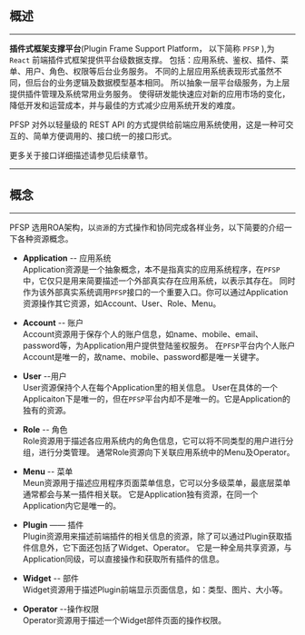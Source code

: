
## 概述  
***  
**插件式框架支撑平台**(Plugin Frame Support Platform， 以下简称 `PFSP` ),为 `React` 前端插件式框架提供平台级数据支撑。
包括：应用系统、鉴权、插件、菜单、用户、角色、权限等后台业务服务。
不同的上层应用系统表现形式虽然不同，但后台的业务逻辑及数据模型基本相同。
所以抽象一层平台级服务，为上层提供插件管理及系统常用业务服务。
使得研发能快速应对新的应用市场的变化，降低开发和运营成本，并与最佳的方式减少应用系统开发的难度。

PFSP 对外以轻量级的 REST API 的方式提供给前端应用系统使用，这是一种可交互的、简单方便调用的、接口统一的接口形式。

更多关于接口详细描述请参见后续章节。

***
## 概念
***
PFSP 选用ROA架构，以`资源`的方式操作和协同完成各样业务，以下简要的介绍一下各种资源概念。

 - **Application** -- 应用系统  
    Application资源是一个抽象概念，本不是指真实的应用系统程序，在`PFSP`中，它仅只是用来简要描述一个外部真实存在应用系统，以表示其存在。
    同时作为该外部真实系统调用`PFSP`接口的一个重要入口。你可以通过Application资源操作其它资源，如Account、User、Role、Menu。  
    
 - **Account** -- 账户  
    Account资源用于保存个人的账户信息，如name、mobile、email、password等，为Application用户提供登陆鉴权服务。
    在`PFSP`平台内个人账户Account是唯一的，故name、mobile、password都是唯一关键字。
    
 - **User** --用户  
    User资源保持个人在每个Application里的相关信息。
    User在具体的一个Applicaiton下是唯一的，但在`PFSP`平台内却不是唯一的。它是Application的独有的资源。
    
 - **Role** -- 角色  
    Role资源用于描述各应用系统内的角色信息，它可以将不同类型的用户进行分组，进行分类管理。
    通常Role资源向下关联应用系统中的Menu及Operator。
    
 - **Menu** -- 菜单  
    Meun资源用于描述应用程序页面菜单信息，它可以分多级菜单，最底层菜单通常都会与某一插件相关联。
    它是Application独有资源，在同一个Application内它是唯一的。
    
 - **Plugin** —— 插件  
    Plugin资源用来描述前端插件的相关信息的资源，除了可以通过Plugin获取插件信息外，它下面还包括了Widget、Operator。
    它是一种全局共享资源，与Application同级，可以直接操作和获取所有插件的信息。
    
 - **Widget** -- 部件  
    Widget资源用于描述Plugin前端显示页面信息，如：类型、图片、大小等。
    
 - **Operator** --操作权限  
    Operator资源用于描述一个Widget部件页面的操作权限。